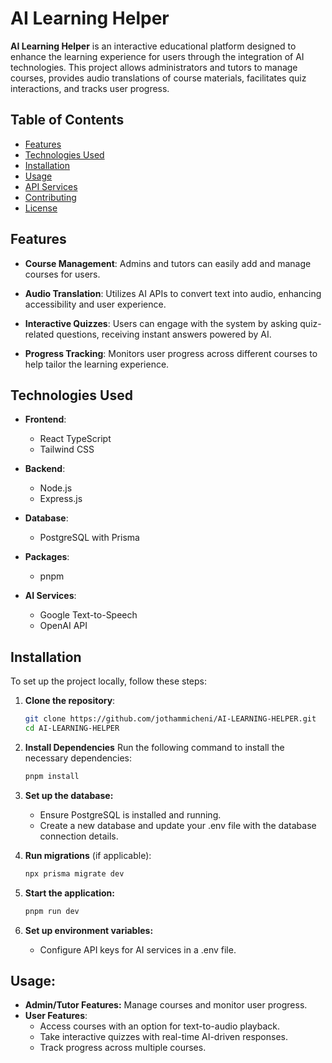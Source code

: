 # AI Learning Helper

**AI Learning Helper** is an interactive educational platform designed to enhance the learning experience for users through the integration of AI technologies. This project allows administrators and tutors to manage courses, provides audio translations of course materials, facilitates quiz interactions, and tracks user progress.

## Table of Contents

- [Features](#features)
- [Technologies Used](#technologies-used)
- [Installation](#installation)
- [Usage](#usage)
- [API Services](#api-services)
- [Contributing](#contributing)
- [License](#license)

## Features

- **Course Management**: Admins and tutors can easily add and manage courses for users.
  
- **Audio Translation**: Utilizes AI APIs to convert text into audio, enhancing accessibility and user experience.
  
- **Interactive Quizzes**: Users can engage with the system by asking quiz-related questions, receiving instant answers powered by AI.
  
- **Progress Tracking**: Monitors user progress across different courses to help tailor the learning experience.

## Technologies Used

- **Frontend**: 
  - React TypeScript
  - Tailwind CSS
  
- **Backend**: 
  - Node.js
  - Express.js
  
- **Database**: 
  - PostgreSQL with Prisma
  
- **Packages**: 
  - pnpm
  
- **AI Services**:
  - Google Text-to-Speech
  - OpenAI API

## Installation

To set up the project locally, follow these steps:

1. **Clone the repository**:
   ```bash
   git clone https://github.com/jothammicheni/AI-LEARNING-HELPER.git
   cd AI-LEARNING-HELPER
2. **Install Dependencies**
   Run the following command to install the necessary dependencies:

   ```bash
   pnpm install
3. **Set up the database:**
   - Ensure PostgreSQL is installed and running.
   - Create a new database and update your .env file with the database connection details.
4. **Run migrations** (if applicable):
   ```bash
   npx prisma migrate dev
5. **Start the application:**
    ```bash
    pnpm run dev
6. **Set up environment variables:**
   - Configure API keys for AI services in a .env file.

## Usage:

  - **Admin/Tutor Features:** Manage courses and monitor user progress.
  - **User Features**:
     - Access courses with an option for text-to-audio playback.
     - Take interactive quizzes with real-time AI-driven responses.
     - Track progress across multiple courses.
  
